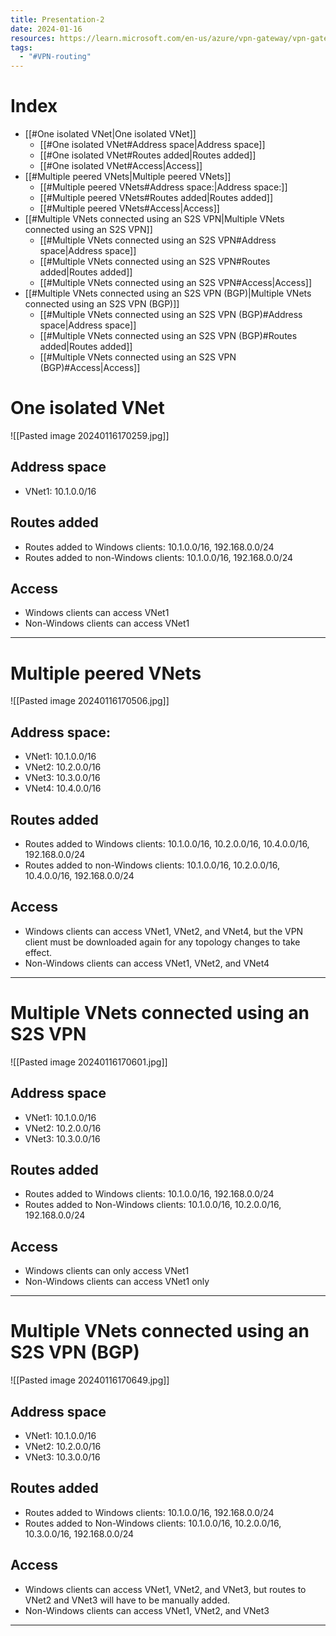 ```yaml
---
title: Presentation-2
date: 2024-01-16
resources: https://learn.microsoft.com/en-us/azure/vpn-gateway/vpn-gateway-about-point-to-site-routing
tags:
  - "#VPN-routing"
---
```

# Index

- [[#One isolated VNet|One isolated VNet]]
	- [[#One isolated VNet#Address space|Address space]]
	- [[#One isolated VNet#Routes added|Routes added]]
	- [[#One isolated VNet#Access|Access]]
- [[#Multiple peered VNets|Multiple peered VNets]]
	- [[#Multiple peered VNets#Address space:|Address space:]]
	- [[#Multiple peered VNets#Routes added|Routes added]]
	- [[#Multiple peered VNets#Access|Access]]
- [[#Multiple VNets connected using an S2S VPN|Multiple VNets connected using an S2S VPN]]
	- [[#Multiple VNets connected using an S2S VPN#Address space|Address space]]
	- [[#Multiple VNets connected using an S2S VPN#Routes added|Routes added]]
	- [[#Multiple VNets connected using an S2S VPN#Access|Access]]
- [[#Multiple VNets connected using an S2S VPN (BGP)|Multiple VNets connected using an S2S VPN (BGP)]]
	- [[#Multiple VNets connected using an S2S VPN (BGP)#Address space|Address space]]
	- [[#Multiple VNets connected using an S2S VPN (BGP)#Routes added|Routes added]]
	- [[#Multiple VNets connected using an S2S VPN (BGP)#Access|Access]]

# One isolated VNet
![[Pasted image 20240116170259.jpg]]
## Address space

- VNet1: 10.1.0.0/16
## Routes added

- Routes added to Windows clients: 10.1.0.0/16, 192.168.0.0/24
- Routes added to non-Windows clients: 10.1.0.0/16, 192.168.0.0/24
## Access

- Windows clients can access VNet1
- Non-Windows clients can access VNet1

---
# Multiple peered VNets

![[Pasted image 20240116170506.jpg]]

## Address space:

- VNet1: 10.1.0.0/16
- VNet2: 10.2.0.0/16
- VNet3: 10.3.0.0/16
- VNet4: 10.4.0.0/16
    
## Routes added

- Routes added to Windows clients: 10.1.0.0/16, 10.2.0.0/16, 10.4.0.0/16, 192.168.0.0/24
- Routes added to non-Windows clients: 10.1.0.0/16, 10.2.0.0/16, 10.4.0.0/16, 192.168.0.0/24
## Access

- Windows clients can access VNet1, VNet2, and VNet4, but the VPN client must be downloaded again for any topology changes to take effect.
- Non-Windows clients can access VNet1, VNet2, and VNet4

---
# Multiple VNets connected using an S2S VPN

![[Pasted image 20240116170601.jpg]]

## Address space

- VNet1: 10.1.0.0/16
- VNet2: 10.2.0.0/16
- VNet3: 10.3.0.0/16
  
## Routes added

- Routes added to Windows clients: 10.1.0.0/16, 192.168.0.0/24
- Routes added to Non-Windows clients: 10.1.0.0/16, 10.2.0.0/16, 192.168.0.0/24
## Access

- Windows clients can only access VNet1
- Non-Windows clients can access VNet1 only

---
# Multiple VNets connected using an S2S VPN (BGP)

![[Pasted image 20240116170649.jpg]]

## Address space

- VNet1: 10.1.0.0/16
- VNet2: 10.2.0.0/16
- VNet3: 10.3.0.0/16
    
## Routes added

- Routes added to Windows clients: 10.1.0.0/16, 192.168.0.0/24
- Routes added to Non-Windows clients: 10.1.0.0/16, 10.2.0.0/16, 10.3.0.0/16, 192.168.0.0/24
## Access

- Windows clients can access VNet1, VNet2, and VNet3, but routes to VNet2 and VNet3 will have to be manually added.
- Non-Windows clients can access VNet1, VNet2, and VNet3

---